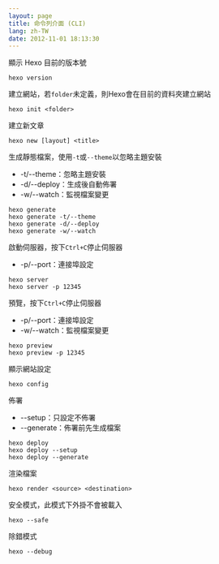 ```yaml
---
layout: page
title: 命令列介面 (CLI)
lang: zh-TW
date: 2012-11-01 18:13:30
---
```


顯示 Hexo 目前的版本號

	hexo version

建立網站，若`folder`未定義，則Hexo會在目前的資料夾建立網站

	hexo init <folder>

建立新文章

	hexo new [layout] <title>

生成靜態檔案，使用`-t`或`--theme`以忽略主題安裝

- -t/--theme：忽略主題安裝
- -d/--deploy：生成後自動佈署
- -w/--watch：監視檔案變更

```
hexo generate
hexo generate -t/--theme
hexo generate -d/--deploy
hexo generate -w/--watch
```

啟動伺服器，按下`Ctrl+C`停止伺服器

- -p/--port：連接埠設定

```
hexo server
hexo server -p 12345
```

預覽，按下`Ctrl+C`停止伺服器

- -p/--port：連接埠設定
- -w/--watch：監視檔案變更

```
hexo preview
hexo preview -p 12345
```

顯示網站設定

	hexo config

佈署

- --setup：只設定不佈署
- --generate：佈署前先生成檔案

```
hexo deploy
hexo deploy --setup
hexo deploy --generate
```

渲染檔案

	hexo render <source> <destination>

安全模式，此模式下外掛不會被載入

	hexo --safe

除錯模式

	hexo --debug